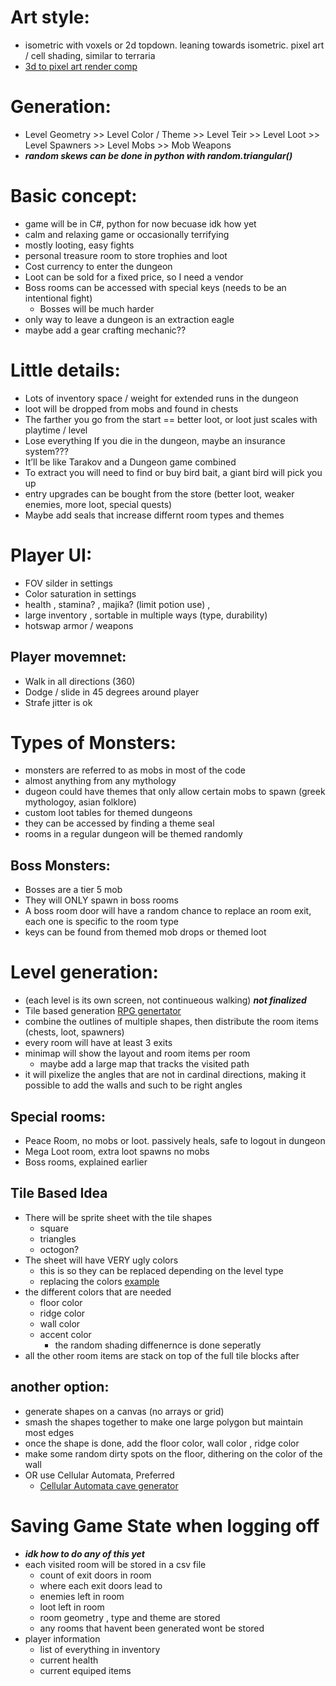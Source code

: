 # Art style:
- isometric with voxels or 2d topdown. leaning towards isometric. pixel art / cell shading, similar to terraria
- [3d to pixel art render comp](https://www.youtube.com/watch?v=1FrIBkuq0ZI)

# Generation:
- Level Geometry >> Level Color / Theme >> Level Teir >> Level Loot >> Level Spawners >> Level Mobs >> Mob Weapons
- ***random skews can be done in python with random.triangular()***
# Basic concept: 
- game will be in C#, python for now becuase idk how yet
- calm and relaxing game or occasionally terrifying
- mostly looting, easy fights
- personal treasure room to store trophies and loot
- Cost currency to enter the dungeon
- Loot can be sold for a fixed price, so I need a vendor
- Boss rooms can be accessed with special keys (needs to be an intentional fight)
   - Bosses will be much harder 
- only way to leave a dungeon is an extraction eagle
- maybe add a gear crafting mechanic??
# Little details:
- Lots of inventory space / weight for extended runs in the dungeon
- loot will be dropped from mobs and found in chests
- The farther you go from the start == better loot, or loot just scales with playtime / level
- Lose everything If you die in the dungeon, maybe an insurance system???
- It’ll be like Tarakov and a Dungeon game combined
- To extract you will need to find or buy bird bait, a giant bird will pick you up	
- entry upgrades can be bought from the store (better loot, weaker enemies, more loot, special quests) 
- Maybe add seals that increase differnt room types and themes
# Player UI:
- FOV silder in settings
- Color saturation in settings
- health ,  stamina? , majika? (limit potion use) , 
- large inventory , sortable in multiple ways (type, durability)
- hotswap armor / weapons
   
## Player movemnet:
- Walk in all directions (360)
- Dodge / slide in 45 degrees around player
- Strafe jitter is ok
   
# Types of Monsters:
- monsters are referred to as mobs in most of the code
- almost anything from any mythology
- dugeon could have themes that only allow certain mobs to spawn (greek mythologoy, asian folklore)
- custom loot tables for themed dungeons
- they can be accessed by finding a theme seal
- rooms in a regular dungeon will be themed randomly
## Boss Monsters:
- Bosses are a tier 5 mob
- They will ONLY spawn in boss rooms
- A boss room door will have a random chance to replace an room exit, each one is specific to the room type
- keys can be found from themed mob drops or themed loot

# Level generation: 
- (each level is its own screen, not continueous walking) ***not finalized***
- Tile based generation [RPG genertator](https://donjon.bin.sh/)
- combine the outlines of multiple shapes, then distribute the room items (chests, loot, spawners)
- every room will have at least 3 exits 
- minimap will show the layout and room items per room
   - maybe add a large map that tracks the visited path
- it will pixelize the angles that are not in cardinal directions, making it possible to add the walls and such to be right angles

## Special rooms:
- Peace Room, no mobs or loot. passively heals, safe to logout in dungeon
- Mega Loot room, extra loot spawns no mobs
- Boss rooms, explained earlier

## Tile Based Idea
- There will be sprite sheet with the tile shapes
   - square
   - triangles 
   - octogon?
- The sheet will have VERY ugly colors
   - this is so they can be replaced depending on the level type
   - replacing the colors [example](https://www.youtube.com/watch?v=HsOKwUwL1bE)
- the different colors that are needed
   - floor color
   - ridge color
   - wall color
   - accent color
      - the random shading diffenernce is done seperatly
- all the other room items are stack on top of the full tile blocks after


## another option:
- generate shapes on a canvas (no arrays or grid)
- smash the shapes together to make one large polygon but maintain most edges
- once the shape is done, add the floor color, wall color , ridge color
- make some random dirty spots on the floor, dithering on the color of the wall
- OR use Cellular Automata, Preferred 
   - [Cellular Automata cave generator](http://pixelenvy.ca/wa/ca_cave.html)

# Saving Game State when logging off
- ***idk how to do any of this yet***
- each visited room will be stored in a csv file
   - count of exit doors in room
   - where each exit doors lead to
   - enemies left in room
   - loot left in room
   - room geometry , type and theme are stored
   - any rooms that havent been generated wont be stored
- player information
   - list of everything in inventory
   - current health
   - current equiped items

